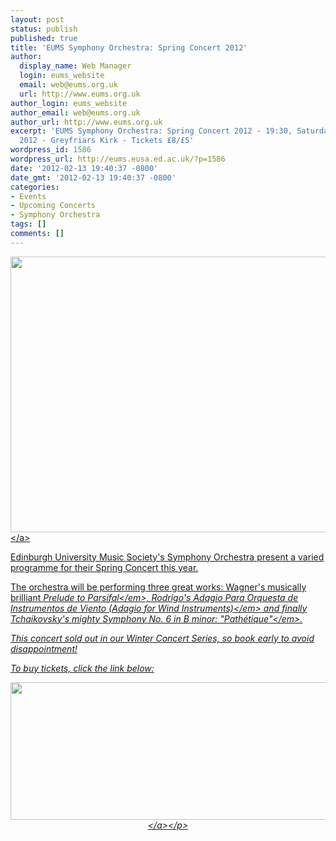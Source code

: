 ```yaml
---
layout: post
status: publish
published: true
title: 'EUMS Symphony Orchestra: Spring Concert 2012'
author:
  display_name: Web Manager
  login: eums_website
  email: web@eums.org.uk
  url: http://www.eums.org.uk
author_login: eums_website
author_email: web@eums.org.uk
author_url: http://www.eums.org.uk
excerpt: 'EUMS Symphony Orchestra: Spring Concert 2012 - 19:30, Saturday 10 March
  2012 - Greyfriars Kirk - Tickets £8/£5'
wordpress_id: 1586
wordpress_url: http://eums.eusa.ed.ac.uk/?p=1586
date: '2012-02-13 19:40:37 -0800'
date_gmt: '2012-02-13 19:40:37 -0800'
categories:
- Events
- Upcoming Concerts
- Symphony Orchestra
tags: []
comments: []
---
```

<p><a title="buy tickets online" href="http:&#47;&#47;xtspro.com&#47;-&#47;eums20120310&#47;"> <img src="http:&#47;&#47;eums.eusa.ed.ac.uk&#47;wp-content&#47;uploads&#47;images&#47;w620&#47;posters&#47;20120310_symph.jpg" alt="" width="620" height="441" &#47;><&#47;a></p>
<p>Edinburgh University Music Society's Symphony Orchestra present a varied programme for their Spring Concert this year.</p>
<p>The orchestra will be performing three great works: Wagner's musically brilliant <em>Prelude to Parsifal<&#47;em>, Rodrigo's <em>Adagio Para Orquesta de Instrumentos de Viento (Adagio for Wind Instruments)<&#47;em> and finally Tchaikovsky's mighty <em>Symphony No. 6 in B minor: "Path&eacute;tique"<&#47;em>.</p>
<p>This concert sold out in our Winter Concert Series, so book early to avoid disappointment!</p>
<p>To buy tickets, click the link below:</p>
<p align="middle"><a title="buy tickets online" href="http:&#47;&#47;xtspro.com&#47;-&#47;eums20120310&#47;"> <img src="http:&#47;&#47;eums.eusa.ed.ac.uk&#47;wp-content&#47;uploads&#47;build&#47;xtspro_largebutton.png" alt="" width="620" height="220" border="0" &#47;><&#47;a><&#47;p><br />
 </p>
<p> </p>
